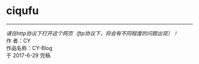 # ciqufu
---
*请在http协议下打开这个网页（ftp协议下，将会有不同程度的问题出现）！*
<br>
作    者：CY
<br>
作品名称：CY-Blog
<br>
于 2017-6-29 完稿
